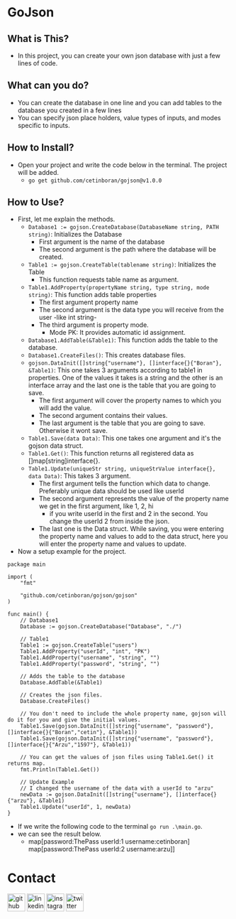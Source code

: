 # GoJson

## What is This?
+ In this project, you can create your own json database with just a few lines of code.

## What can you do?
+ You can create the database in one line and you can add tables to the database you created in a few lines
+ You can specify json place holders, value types of inputs, and modes specific to inputs.

## How to Install?
+ Open your project and write the code below in the terminal. The project will be added.
    + `go get github.com/cetinboran/gojson@v1.0.0`

## How to Use?
+ First, let me explain the methods.
    + `Database1 := gojson.CreateDatabase(DatabaseName string, PATH string)`: Initializes the Database
        + First argument is the name of the database
        + The second argument is the path where the database will be created.
    + `Table1 := gojson.CreateTable(tablename string)`: Initializes the Table
        + This function requests table name as argument.
    + `Table1.AddProperty(propertyName string, type string, mode string)`: This function adds table properties
        + The first argument property name
        + The second argument is the data type you will receive from the user -like int string-
        + The third argument is property mode.
            + Mode PK: It provides automatic id assignment.
    + `Database1.AddTable(&Table1)`: This function adds the table to the database. 
    + `Database1.CreateFiles()`: This creates database files.
    + `gojson.DataInit([]string{"username"}, []interface{}{"Boran"}, &Table1)`: This one takes 3 arguments according to table1 in properties. One of the values it takes is a string and the other is an interface array and the last one is the table that you are going to save.
        + The first argument will cover the property names to which you will add the value.
        + The second argument contains their values.
        + The last argument is the table that you are going to save. Otherwise it wont save.
    + `Table1.Save(data Data)`: This one takes one argument and it's the gojson data struct.
    + `Table1.Get()`: This function returns all registered data as []map[string]interface{}.
    + `Table1.Update(uniqueStr string, uniqueStrValue interface{}, data Data)`: This takes 3 argument.
        + The first argument tells the function which data to change. Preferably unique data should be used like userId
        + The second argument represents the value of the property name we get in the first argument, like 1, 2, hi
            + if you write userId in the first and 2 in the second. You change the userId 2 from inside the json.
        + The last one is the Data struct. While saving, you were entering the property name and values to add to the data struct, here you will enter the property name and values to update.
+ Now a setup example for the project.

```
package main

import (
	"fmt"

	"github.com/cetinboran/gojson/gojson"
)

func main() {
	// Database1
	Database := gojson.CreateDatabase("Database", "./")

	// Table1
	Table1 := gojson.CreateTable("users")
	Table1.AddProperty("userId", "int", "PK")
	Table1.AddProperty("username", "string", "")
	Table1.AddProperty("password", "string", "")

	// Adds the table to the database
	Database.AddTable(&Table1)

    // Creates the json files.
	Database.CreateFiles()

    // You don't need to include the whole property name, gojson will do it for you and give the initial values.
    Table1.Save(gojson.DataInit([]string{"username", "password"}, []interface{}{"Boran","cetin"}, &Table1))
    Table1.Save(gojson.DataInit([]string{"username", "password"}, []interface{}{"Arzu","1597"}, &Table1))
	
    // You can get the values of json files using Table1.Get() it returns map.
	fmt.Println(Table1.Get())

    // Update Example
    // I changed the username of the data with a userId to "arzu"
    newData := gojson.DataInit([]string{"username"}, []interface{}{"arzu"}, &Table1)
	Table1.Update("userId", 1, newData)
}

```

+ If we write the following code to the terminal `go run .\main.go`.
+ we can see the result below.
    + map[password:ThePass userId:1 username:cetinboran] map[password:ThePass userId:2 username:arzu]]


# Contact

[<img src='https://cdn.jsdelivr.net/npm/simple-icons@3.0.1/icons/github.svg' alt='github' height='40'>](https://github.com/cetinboran)  [<img src='https://cdn.jsdelivr.net/npm/simple-icons@3.0.1/icons/linkedin.svg' alt='linkedin' height='40'>](https://www.linkedin.com/in/cetinboran-mesum/)  [<img src='https://cdn.jsdelivr.net/npm/simple-icons@3.0.1/icons/instagram.svg' alt='instagram' height='40'>](https://www.instagram.com/2023an_m/)  [<img src='https://cdn.jsdelivr.net/npm/simple-icons@3.0.1/icons/twitter.svg' alt='twitter' height='40'>](https://twitter.com/2023anM)  